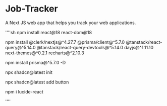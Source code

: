 # Job-Tracker

A Next JS web app that helps you track your web applications.

''''sh
npm install react@18 react-dom@18

npm install @clerk/nextjs@^4.27.7 @prisma/client@^5.7.0 @tanstack/react-query@^5.14.0 @tanstack/react-query-devtools@^5.14.0 dayjs@^1.11.10 next-themes@^0.2.1 recharts@^2.10.3

npm install prisma@^5.7.0 -D

npx shadcn@latest init

npx shadcn@latest add button

<!-- react icons -->

npm i lucide-react

''''
